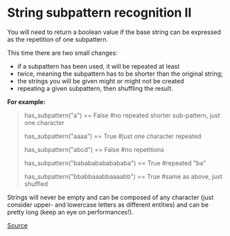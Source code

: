 # String subpattern recognition II

You will need to return a boolean value if the base string can
be expressed as the repetition of one subpattern.

This time there are two small changes:

*   if a subpattern has been used, it will be repeated at least
* twice, meaning the subpattern has to be shorter than the original string;
*   the strings you will be given might or might not be created
* repeating a given subpattern, then shuffling the result.

**For example:**
<!-- markdownlint-disable MD013 -->
> has_subpattern("a") == False #no repeated shorter sub-pattern, just one character
>
> has_subpattern("aaaa") == True #just one character repeated
>
> has_subpattern("abcd") == False #no repetitions
>
> has_subpattern("babababababababa") == True #repeated "ba"
>
> has_subpattern("bbabbaaabbaaaabb") == True #same as above, just shuffled
<!-- markdownlint-enable MD013 -->

Strings will never be empty and can be composed of any character
(just consider upper- and lowercase letters as different entities) and
can be pretty long (keep an eye on performances!).

[Source](https://www.codewars.com/kata/5a4a391ad8e145cdee0000c4/train/python)